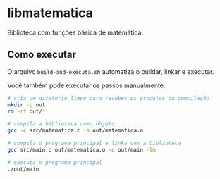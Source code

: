 # libmatematica

Biblioteca com funções básica de matemática.

## Como executar

O arquivo `build-and-executa.sh` automatiza o buildar, linkar e executar.

Você também pode executar os passos manualmente:

```bash
# cria um diretorio limpo para receber os produtos da compilação
mkdir -p out
rm -rf out/*

# compila a biblioteca como objeto
gcc -c src/matematica.c -o out/matematica.o

# compila o programa principal e linka com a biblioteca
gcc src/main.c out/matematica.o -o out/main -lm

# executa o programa principal
./out/main
```
